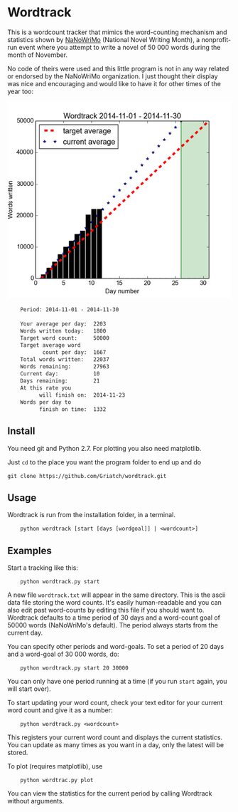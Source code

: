 Wordtrack
=========

This is a wordcount tracker that mimics the word-counting mechanism
and statistics shown by [NaNoWriMo](www.nanowrimo.org) (National Novel
Writing Month), a nonprofit-run event where you attempt to write a
novel of 50 000 words during the month of November.

No code of theirs were used and this little program is not in any way
related or endorsed by the NaNoWriMo organization. I just thought
their display was nice and encouraging and would like to have it for
other times of the year too:

![plot](plot_example.png)

```
    Period: 2014-11-01 - 2014-11-30

    Your average per day:  2203
    Words written today:   1800
    Target word count:     50000
    Target average word
           count per day:  1667
    Total words written:   22037
    Words remaining:       27963
    Current day:           10
    Days remaining:        21
    At this rate you
          will finish on:  2014-11-23
    Words per day to
          finish on time:  1332
```

## Install

You need git and Python 2.7. For plotting you also need matplotlib.

Just `cd` to the place you want the program folder to end up and do

```
git clone https://github.com/Griatch/wordtrack.git
```

## Usage

Wordtrack is run from the installation folder, in a terminal.

```
    python wordtrack [start [days [wordgoal]] | <wordcount>]
```


## Examples

Start a tracking like this:

```
    python wordtrack.py start
```

A new file `wordtrack.txt` will appear in the same directory.  This is
the ascii data file storing the word counts. It's easily
human-readable and you can also edit past word-counts by editing this
file if you should want to. Wordtrack defaults to a time period of 30
days and a word-count goal of 50000 words (NaNoWriMo's default). The
period always starts from the current day.

You can specify other periods and word-goals. To set a period of 20
days and a word-goal of 30 000 words, do:

```
    python wordtrack.py start 20 30000
```

You can only have one period running at a time (if you run `start`
again, you will start over).

To start updating your word count, check your text editor for your
current word count and give it as a number:

```
    python wordtrack.py <wordcount>
```

This registers your current word count and displays the current
statistics. You can update as many times as you want in a day, only
the latest will be stored.

To plot (requires matplotlib), use

```
    python wordtrac.py plot
```

You can view the statistics for the current period by calling
Wordtrack without arguments.
